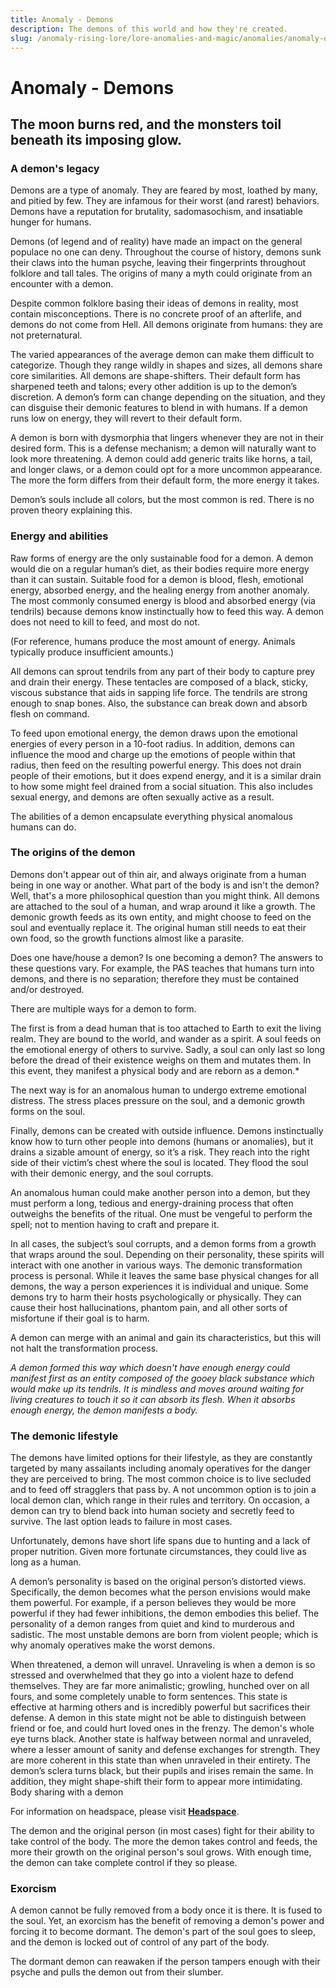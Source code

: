 ```yaml
---
title: Anomaly - Demons 
description: The demons of this world and how they're created.
slug: /anomaly-rising-lore/lore-anomalies-and-magic/anomalies/anomaly-demons
---
```


# Anomaly - Demons

## The moon burns red, and the monsters toil beneath its imposing glow.

### A demon's legacy

Demons are a type of anomaly. They are feared by most, loathed by many, and pitied by few. They are infamous for their worst (and rarest) behaviors. Demons have a reputation for brutality, sadomasochism, and insatiable hunger for humans.

Demons (of legend and of reality) have made an impact on the general populace no one can deny. Throughout the course of history, demons sunk their claws into the human psyche, leaving their fingerprints throughout folklore and tall tales. The origins of many a myth could originate from an encounter with a demon. 

Despite common folklore basing their ideas of demons in reality, most contain misconceptions. There is no concrete proof of an afterlife, and demons do not come from Hell. All demons originate from humans: they are not preternatural.

The varied appearances of the average demon can make them difficult to categorize. Though they range wildly in shapes and sizes, all demons share core similarities. All demons are shape-shifters. Their default form has sharpened teeth and talons; every other addition is up to the demon’s discretion. A demon’s form can change depending on the situation, and they can disguise their demonic features to blend in with humans. If a demon runs low on energy, they will revert to their default form. 

A demon is born with dysmorphia that lingers whenever they are not in their desired form. This is a defense mechanism; a demon will naturally want to look more threatening. A demon could add generic traits like horns, a tail, and longer claws, or a demon could opt for a more uncommon appearance. The more the form differs from their default form, the more energy it takes.

Demon’s souls include all colors, but the most common is red. There is no proven theory explaining this.

### Energy and abilities

Raw forms of energy are the only sustainable food for a demon. A demon would die on a regular human’s diet, as their bodies require more energy than it can sustain. Suitable food for a demon is blood, flesh, emotional energy, absorbed energy, and the healing energy from another anomaly. The most commonly consumed energy is blood and absorbed energy (via tendrils) because demons know instinctually how to feed this way. A demon does not need to kill to feed, and most do not.

(For reference, humans produce the most amount of energy. Animals typically produce insufficient amounts.)

All demons can sprout tendrils from any part of their body to capture prey and drain their energy. These tentacles are composed of a black, sticky, viscous substance that aids in sapping life force. The tendrils are strong enough to snap bones. Also, the substance can break down and absorb flesh on command.

To feed upon emotional energy, the demon draws upon the emotional energies of every person in a 10-foot radius. In addition, demons can influence the mood and charge up the emotions of people within that radius,  then feed on the resulting powerful energy. This does not drain people of their emotions, but it does expend energy, and it is a similar drain to how some might feel drained from a social situation. This also includes sexual energy, and demons are often sexually active as a result.

The abilities of a demon encapsulate everything physical anomalous humans can do.

### The origins of the demon

Demons don't appear out of thin air, and always originate from a human being in one way or another. What part of the body is and isn't the demon? Well, that's a more philosophical question than you might think. All demons are attached to the soul of a human, and wrap around it like a growth. The demonic growth feeds as its own entity, and might choose to feed on the soul and eventually replace it. The original human still needs to eat their own food, so the growth functions almost like a parasite.

Does one have/house a demon? Is one becoming a demon? The answers to these questions vary. For example, the PAS teaches that humans turn into demons, and there is no separation; therefore they must be contained and/or destroyed.

There are multiple ways for a demon to form.

The first is from a dead human that is too attached to Earth to exit the living realm. They are bound to the world, and wander as a spirit. A soul feeds on the emotional energy of others to survive. Sadly, a soul can only last so long before the dread of their existence weighs on them and mutates them. In this event, they manifest a physical body and are reborn as a demon.*

The next way is for an anomalous human to undergo extreme emotional distress. The stress places pressure on the soul, and a demonic growth forms on the soul.

Finally, demons can be created with outside influence. Demons instinctually know how to turn other people into demons (humans or anomalies), but it drains a sizable amount of energy, so it’s a risk. They reach into the right side of their victim’s chest where the soul is located. They flood the soul with their demonic energy, and the soul corrupts.

An anomalous human could make another person into a demon, but they must perform a long, tedious and energy-draining process that often outweighs the benefits of the ritual. One must be vengeful to perform the spell; not to mention having to craft and prepare it.

In all cases, the subject’s soul corrupts, and a demon forms from a growth that wraps around the soul. Depending on their personality, these spirits will interact with one another in various ways. The demonic transformation process is personal. While it leaves the same base physical changes for all demons, the way a person experiences it is individual and unique. Some demons try to harm their hosts psychologically or physically. They can cause their host hallucinations, phantom pain, and all other sorts of misfortune if their goal is to harm.

A demon can merge with an animal and gain its characteristics, but this will not halt the transformation process.

*A demon formed this way which doesn't have enough energy could manifest first as an entity composed of the gooey black substance which would make up its tendrils. It is mindless and moves around waiting for living creatures to touch it so it can absorb its flesh. When it absorbs enough energy, the demon manifests a body.*

### The demonic lifestyle

The demons have limited options for their lifestyle, as they are constantly targeted by many assailants including anomaly operatives for the danger they are perceived to bring. The most common choice is to live secluded and to feed off stragglers that pass by. A not uncommon option is to join a local demon clan, which range in their rules and territory. On occasion, a demon can try to blend back into human society and secretly feed to survive. The last option leads to failure in most cases.

Unfortunately, demons have short life spans due to hunting and a lack of proper nutrition. Given more fortunate circumstances, they could live as long as a human.

A demon’s personality is based on the original person’s distorted views. Specifically, the demon becomes what the person envisions would make them powerful.  For example, if a person believes they would be more powerful if they had fewer inhibitions, the demon embodies this belief. The personality of a demon ranges from quiet and kind to murderous and sadistic. The most unstable demons are born from violent people; which is why anomaly operatives make the worst demons.

When threatened, a demon will unravel. Unraveling is when a demon is so stressed and overwhelmed that they go into a violent haze to defend themselves. They are far more animalistic; growling, hunched over on all fours, and some completely unable to form sentences. This state is effective at harming others and is incredibly powerful but sacrifices their defense. A demon in this state might not be able to distinguish between friend or foe, and could hurt loved ones in the frenzy. The demon's whole eye turns black. Another state is halfway between normal and unraveled, where a lesser amount of sanity and defense exchanges for strength. They are more coherent in this state than when unraveled in their entirety. The demon’s sclera turns black, but their pupils and irises remain the same. In addition, they might shape-shift their form to appear more intimidating.
Body sharing with a demon

For information on headspace, please visit [**Headspace**](/docs/anomaly-rising-lore/lore-anomalies-and-magic/magical-energy/headspace).

The demon and the original person (in most cases) fight for their ability to take control of the body. The more the demon takes control and feeds, the more their growth on the original person's soul grows. With enough time, the demon can take complete control if they so please.

### Exorcism

A demon cannot be fully removed from a body once it is there. It is fused to the soul. Yet, an exorcism has the benefit of removing a demon's power and forcing it to become dormant. The demon's part of the soul goes to sleep, and the demon is locked out of control of any part of the body.

The dormant demon can reawaken if the person tampers enough with their psyche and pulls the demon out from their slumber.